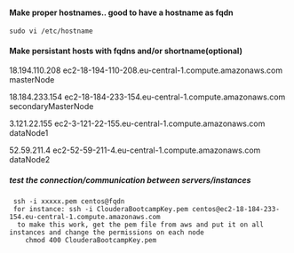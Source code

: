 #### Make proper hostnames.. good to have a hostname as fqdn
	sudo vi /etc/hostname

#### Make persistant hosts with fqdns and/or shortname(optional)

18.194.110.208 ec2-18-194-110-208.eu-central-1.compute.amazonaws.com masterNode

18.184.233.154 ec2-18-184-233-154.eu-central-1.compute.amazonaws.com secondaryMasterNode

3.121.22.155  ec2-3-121-22-155.eu-central-1.compute.amazonaws.com  dataNode1

52.59.211.4 ec2-52-59-211-4.eu-central-1.compute.amazonaws.com dataNode2



##### test the connection/communication between servers/instances

     ssh -i xxxxx.pem centos@fqdn
     for instance: ssh -i ClouderaBootcampKey.pem centos@ec2-18-184-233-154.eu-central-1.compute.amazonaws.com
	  to make this work, get the pem file from aws and put it on all instances and change the permissions on each node
		chmod 400 ClouderaBootcampKey.pem
